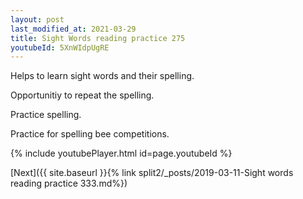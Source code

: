 ```yaml
---
layout: post
last_modified_at: 2021-03-29
title: Sight Words reading practice 275
youtubeId: 5XnWIdpUgRE
---
```

 
 
Helps to learn sight words and their spelling.

Opportunitiy to repeat the spelling. 

Practice spelling. 
 
Practice for spelling bee competitions. 
 
{% include youtubePlayer.html id=page.youtubeId %}
 
 

[Next]({{ site.baseurl }}{% link  split2/_posts/2019-03-11-Sight words reading practice 333.md%})
 
